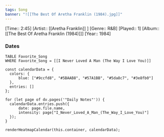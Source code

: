 ```yaml
---
tags: Song  
banner: "![[The Best Of Aretha Franklin (1984).jpg]]"
---
```

[Time:: 2:45]
[Artist:: [[Aretha Franklin]] ]
[Genre:: R&B]
[Played:: 1]
[Album:: [[The Best Of Aretha Franklin (1984)]]]
[Year:: 1984]
### Dates
````dataview
TABLE Favorite_Song
WHERE Favorite_Song = [[I Never Loved A Man (The Way I Love You)]]
````
  ```dataviewjs
const calendarData = { 
	colors: { 
		blue: ["#9ccfd8", "#5BAAB8", "#57A1BB", "#5da8c7", "#3e8fb0"] 
	}, 
	entries: [] 
}; 

for (let page of dv.pages('"Daily Notes"')) { 
	calendarData.entries.push({ 
		date: page.file.name, 
		intensity: page["I_Never_Loved_A_Man_(The_Way_I_Love_You)"]
	}); 
} 

renderHeatmapCalendar(this.container, calendarData);
```
